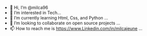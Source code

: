 - 👋 Hi, I’m @milca96
- 👀 I’m interested in Tech...
- 🌱 I’m currently learning Html, Css, and Python ...
- 💞️ I’m looking to collaborate on open source projects  ...
- 📫 How to reach me is https://www.Linkedin.com/in/milcajeune ...

<!---
milca96/milca96 is a ✨ special ✨ repository because its `README.md` (this file) appears on your GitHub profile.
You can click the Preview link to take a look at your changes.
--->
